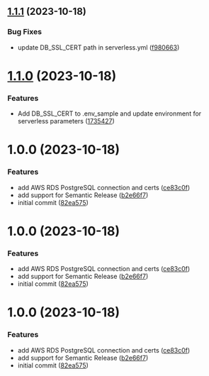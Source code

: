 ## [1.1.1](https://github.com/amalv/apollo-server-lambda-postgres/compare/v1.1.0...v1.1.1) (2023-10-18)


### Bug Fixes

* update DB_SSL_CERT path in serverless.yml ([f980663](https://github.com/amalv/apollo-server-lambda-postgres/commit/f98066327f6e779539fe163fd68d3d52be03cc29))

# [1.1.0](https://github.com/amalv/apollo-server-lambda-postgres/compare/v1.0.0...v1.1.0) (2023-10-18)


### Features

* Add DB_SSL_CERT to .env_sample and update environment for serverless parameters ([1735427](https://github.com/amalv/apollo-server-lambda-postgres/commit/1735427ee9ac0a5982870095608232f1e4fb1ae3))

# 1.0.0 (2023-10-18)


### Features

* add AWS RDS PostgreSQL connection and certs ([ce83c0f](https://github.com/amalv/apollo-server-lambda-postgres/commit/ce83c0fd568e7fcf34a36e6ef2641213140b3d34))
* add support for Semantic Release ([b2e66f7](https://github.com/amalv/apollo-server-lambda-postgres/commit/b2e66f7fe3ff5ccca5c4515015fbc9faf00a14f9))
* initial commit ([82ea575](https://github.com/amalv/apollo-server-lambda-postgres/commit/82ea575e8991500cd06a1bb956c8d16bbadffd81))

# 1.0.0 (2023-10-18)

### Features

- add AWS RDS PostgreSQL connection and certs ([ce83c0f](https://github.com/amalv/apollo-server-lambda-postgres/commit/ce83c0fd568e7fcf34a36e6ef2641213140b3d34))
- add support for Semantic Release ([b2e66f7](https://github.com/amalv/apollo-server-lambda-postgres/commit/b2e66f7fe3ff5ccca5c4515015fbc9faf00a14f9))
- initial commit ([82ea575](https://github.com/amalv/apollo-server-lambda-postgres/commit/82ea575e8991500cd06a1bb956c8d16bbadffd81))

# 1.0.0 (2023-10-18)

### Features

- add AWS RDS PostgreSQL connection and certs ([ce83c0f](https://github.com/amalv/apollo-server-lambda-postgres/commit/ce83c0fd568e7fcf34a36e6ef2641213140b3d34))
- add support for Semantic Release ([b2e66f7](https://github.com/amalv/apollo-server-lambda-postgres/commit/b2e66f7fe3ff5ccca5c4515015fbc9faf00a14f9))
- initial commit ([82ea575](https://github.com/amalv/apollo-server-lambda-postgres/commit/82ea575e8991500cd06a1bb956c8d16bbadffd81))
